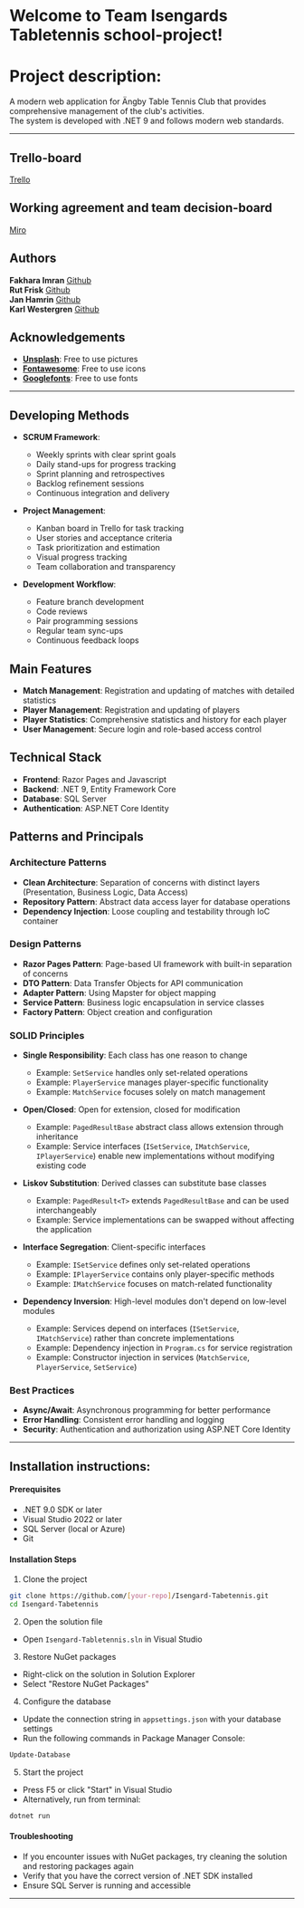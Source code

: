 # Welcome to Team Isengards Tabletennis school-project!  

# Project description:
A modern web application for Ängby Table Tennis Club that provides comprehensive management of the club's activities.  
The system is developed with .NET 9 and follows modern web standards.

---

## Trello-board  

[Trello](https://trello.com/invite/b/68133273e650052b63ef675d/ATTI4a3fd60004a259d593032d6bf9eacb48029733F3/angby-pingis-isengard)

## Working agreement and team decision-board  

[Miro](https://miro.com/app/board/uXjVI7bk488=/)  

## Authors

**Fakhara Imran**   [Github](https://github.com/fakhara)  
**Rut Frisk**       [Github](https://github.com/ArrenCelion)  
**Jan Hamrin**      [Github](https://github.com/jaham88)  
**Karl Westergren** [Github](https://github.com/Brottarbengt)  


## Acknowledgements

- [**Unsplash**](https://unsplash.com/): Free to use pictures 
- [**Fontawesome**](https://fontawesome.com/): Free to use icons
- [**Googlefonts**](https://fonts.google.com/): Free to use fonts

---

## Developing Methods
- **SCRUM Framework**:
  - Weekly sprints with clear sprint goals
  - Daily stand-ups for progress tracking
  - Sprint planning and retrospectives
  - Backlog refinement sessions
  - Continuous integration and delivery

- **Project Management**:
  - Kanban board in Trello for task tracking
  - User stories and acceptance criteria
  - Task prioritization and estimation
  - Visual progress tracking
  - Team collaboration and transparency

- **Development Workflow**:
  - Feature branch development
  - Code reviews
  - Pair programming sessions
  - Regular team sync-ups
  - Continuous feedback loops

## Main Features
- **Match Management**: Registration and updating of matches with detailed statistics
- **Player Management**: Registration and updating of players
- **Player Statistics**: Comprehensive statistics and history for each player
- **User Management**: Secure login and role-based access control

## Technical Stack
- **Frontend**: Razor Pages and Javascript
- **Backend**: .NET 9, Entity Framework Core
- **Database**: SQL Server
- **Authentication**: ASP.NET Core Identity

## Patterns and Principals

### Architecture Patterns
- **Clean Architecture**: Separation of concerns with distinct layers (Presentation, Business Logic, Data Access)
- **Repository Pattern**: Abstract data access layer for database operations
- **Dependency Injection**: Loose coupling and testability through IoC container

### Design Patterns
- **Razor Pages Pattern**: Page-based UI framework with built-in separation of concerns
- **DTO Pattern**: Data Transfer Objects for API communication
- **Adapter Pattern**: Using Mapster for object mapping
- **Service Pattern**: Business logic encapsulation in service classes
- **Factory Pattern**: Object creation and configuration

### SOLID Principles
- **Single Responsibility**: Each class has one reason to change
  - Example: `SetService` handles only set-related operations
  - Example: `PlayerService` manages player-specific functionality
  - Example: `MatchService` focuses solely on match management

- **Open/Closed**: Open for extension, closed for modification
  - Example: `PagedResultBase` abstract class allows extension through inheritance
  - Example: Service interfaces (`ISetService`, `IMatchService`, `IPlayerService`) enable new implementations without modifying existing code

- **Liskov Substitution**: Derived classes can substitute base classes
  - Example: `PagedResult<T>` extends `PagedResultBase` and can be used interchangeably
  - Example: Service implementations can be swapped without affecting the application

- **Interface Segregation**: Client-specific interfaces
  - Example: `ISetService` defines only set-related operations
  - Example: `IPlayerService` contains only player-specific methods
  - Example: `IMatchService` focuses on match-related functionality

- **Dependency Inversion**: High-level modules don't depend on low-level modules
  - Example: Services depend on interfaces (`ISetService`, `IMatchService`) rather than concrete implementations
  - Example: Dependency injection in `Program.cs` for service registration
  - Example: Constructor injection in services (`MatchService`, `PlayerService`, `SetService`)

### Best Practices
- **Async/Await**: Asynchronous programming for better performance
- **Error Handling**: Consistent error handling and logging
- **Security**: Authentication and authorization using ASP.NET Core Identity

---


## Installation instructions:

#### Prerequisites
- .NET 9.0 SDK or later
- Visual Studio 2022 or later
- SQL Server (local or Azure)
- Git

#### Installation Steps

1. Clone the project
```bash
git clone https://github.com/[your-repo]/Isengard-Tabetennis.git
cd Isengard-Tabetennis
```

2. Open the solution file
- Open `Isengard-Tabletennis.sln` in Visual Studio

3. Restore NuGet packages
- Right-click on the solution in Solution Explorer
- Select "Restore NuGet Packages"

4. Configure the database
- Update the connection string in `appsettings.json` with your database settings
- Run the following commands in Package Manager Console:
```powershell
Update-Database
```

5. Start the project
- Press F5 or click "Start" in Visual Studio
- Alternatively, run from terminal:
```bash
dotnet run
```

#### Troubleshooting
- If you encounter issues with NuGet packages, try cleaning the solution and restoring packages again
- Verify that you have the correct version of .NET SDK installed
- Ensure SQL Server is running and accessible

---

